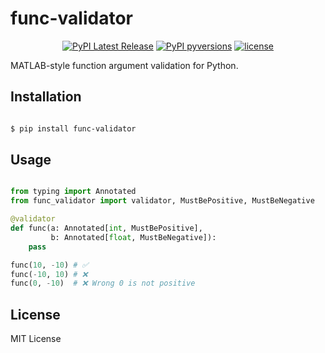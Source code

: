 # func-validator

<div align="center">

[![PyPI Latest Release](https://img.shields.io/pypi/v/func-validator?style=flat&logo=pypi)](https://pypi.org/project/func-validator/)
[![PyPI pyversions](https://img.shields.io/pypi/pyversions/func-validator.svg?logo=python&style=flat)](https://pypi.python.org/pypi/func-validator/)
[![license](https://img.shields.io/pypi/l/func-validator?style=flat&logo=opensourceinitiative)](https://opensource.org/license/mit/)

</div>

MATLAB-style function argument validation for Python.


## Installation

```sh

$ pip install func-validator

```

## Usage

```py

from typing import Annotated
from func_validator import validator, MustBePositive, MustBeNegative

@validator
def func(a: Annotated[int, MustBePositive], 
         b: Annotated[float, MustBeNegative]):
    pass

func(10, -10) # ✅
func(-10, 10) # ❌ 
func(0, -10)  # ❌ Wrong 0 is not positive

```

## License

MIT License
